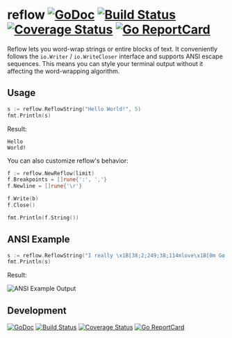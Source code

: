 # reflow [![GoDoc](https://godoc.org/github.com/golang/gddo?status.svg)](https://godoc.org/github.com/muesli/reflow) [![Build Status](https://travis-ci.org/muesli/reflow.svg?branch=master)](https://travis-ci.org/muesli/reflow) [![Coverage Status](https://coveralls.io/repos/github/muesli/reflow/badge.svg?branch=master)](https://coveralls.io/github/muesli/reflow?branch=master) [![Go ReportCard](http://goreportcard.com/badge/muesli/reflow)](http://goreportcard.com/report/muesli/reflow)


Reflow lets you word-wrap strings or entire blocks of text.
It conveniently follows the `io.Writer` / `io.WriteCloser` interface and
supports ANSI escape sequences. This means you can style your terminal output
without it affecting the word-wrapping algorithm.

## Usage

```go
s := reflow.ReflowString("Hello World!", 5)
fmt.Println(s)
```

Result:
```
Hello
World!
```

You can also customize reflow's behavior:

```go
f := reflow.NewReflow(limit)
f.Breakpoints = []rune{':', ','}
f.Newline = []rune{'\r'}

f.Write(b)
f.Close()

fmt.Println(f.String())
```

## ANSI Example

```go
s := reflow.ReflowString("I really \x1B[38;2;249;38;114mlove\x1B[0m Go!", 8)
fmt.Println(s)
```

Result:

![ANSI Example Output](https://github.com/muesli/reflow/blob/master/reflow.png)

## Development

[![GoDoc](https://godoc.org/github.com/golang/gddo?status.svg)](https://godoc.org/github.com/muesli/reflow)
[![Build Status](https://travis-ci.org/muesli/reflow.svg?branch=master)](https://travis-ci.org/muesli/reflow)
[![Coverage Status](https://coveralls.io/repos/github/muesli/reflow/badge.svg?branch=master)](https://coveralls.io/github/muesli/reflow?branch=master)
[![Go ReportCard](http://goreportcard.com/badge/muesli/reflow)](http://goreportcard.com/report/muesli/reflow)
